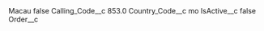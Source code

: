 <?xml version="1.0" encoding="UTF-8"?>
<CustomMetadata xmlns="http://soap.sforce.com/2006/04/metadata" xmlns:xsi="http://www.w3.org/2001/XMLSchema-instance" xmlns:xsd="http://www.w3.org/2001/XMLSchema">
    <label>Macau</label>
    <protected>false</protected>
    <values>
        <field>Calling_Code__c</field>
        <value xsi:type="xsd:double">853.0</value>
    </values>
    <values>
        <field>Country_Code__c</field>
        <value xsi:type="xsd:string">mo</value>
    </values>
    <values>
        <field>IsActive__c</field>
        <value xsi:type="xsd:boolean">false</value>
    </values>
    <values>
        <field>Order__c</field>
        <value xsi:nil="true"/>
    </values>
</CustomMetadata>
